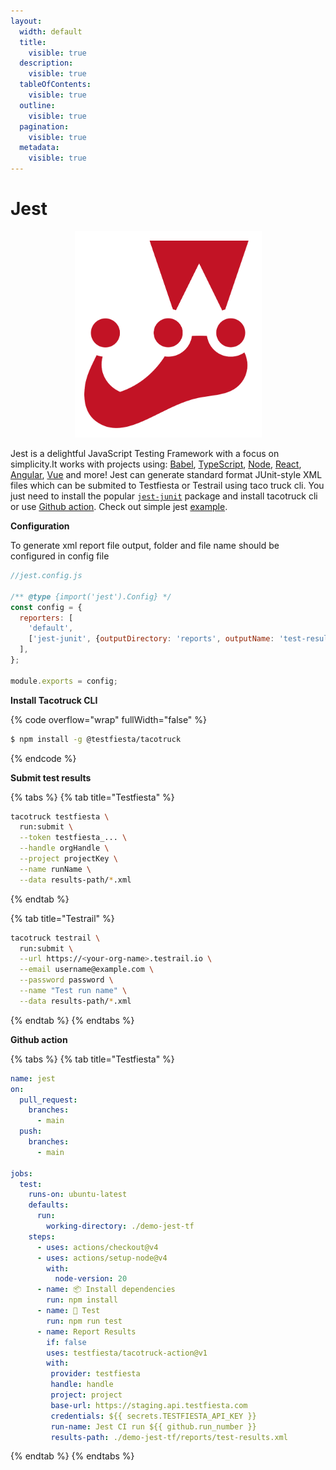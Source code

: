 ```yaml
---
layout:
  width: default
  title:
    visible: true
  description:
    visible: true
  tableOfContents:
    visible: true
  outline:
    visible: true
  pagination:
    visible: true
  metadata:
    visible: true
---
```


# Jest

<div align="center" data-full-width="false"><figure><img src="../../../.gitbook/assets/jest-js-icon (1).svg" alt="" width="299"><figcaption></figcaption></figure></div>

Jest is a delightful JavaScript Testing Framework with a focus on simplicity.It works with projects using: [Babel](https://babeljs.io/), [TypeScript](https://www.typescriptlang.org/), [Node](https://nodejs.org/), [React](https://reactjs.org/), [Angular](https://angular.io/), [Vue](https://vuejs.org/) and more! Jest can generate standard format JUnit-style XML files which can be submited to Testfiesta or Testrail using taco truck cli. You just need to install the popular [`jest-junit`](https://www.npmjs.com/package/jest-junit) package and install tacotruck cli or use [Github action](https://github.com/testfiesta/tacotruck-action). Check out simple jest [example](https://github.com/testfiesta/tacotruck-examples/tree/main/demo-jest-tf).

**Configuration**

To generate xml report file output,  folder and file name should be configured in config file

```javascript
//jest.config.js

/** @type {import('jest').Config} */
const config = {
  reporters: [
    'default',
    ['jest-junit', {outputDirectory: 'reports', outputName: 'test-results.xml'}],
  ],
};

module.exports = config;
```

**Install Tacotruck CLI**

{% code overflow="wrap" fullWidth="false" %}
```sh
$ npm install -g @testfiesta/tacotruck
```
{% endcode %}

**Submit test results**

{% tabs %}
{% tab title="Testfiesta" %}
```sh
tacotruck testfiesta \
  run:submit \
  --token testfiesta_... \
  --handle orgHandle \
  --project projectKey \
  --name runName \
  --data results-path/*.xml
```
{% endtab %}

{% tab title="Testrail" %}
```sh
tacotruck testrail \
  run:submit \
  --url https://<your-org-name>.testrail.io \
  --email username@example.com \
  --password password \
  --name "Test run name" \
  --data results-path/*.xml
```
{% endtab %}
{% endtabs %}

**Github action**

{% tabs %}
{% tab title="Testfiesta" %}
```yaml
name: jest
on:
  pull_request:
    branches:
      - main
  push:
    branches:
      - main

jobs:
  test:
    runs-on: ubuntu-latest
    defaults:
      run:
        working-directory: ./demo-jest-tf
    steps:
      - uses: actions/checkout@v4
      - uses: actions/setup-node@v4
        with:
          node-version: 20
      - name: 📦 Install dependencies
        run: npm install
      - name: 🧪 Test
        run: npm run test
      - name: Report Results
        if: false
        uses: testfiesta/tacotruck-action@v1
        with:
         provider: testfiesta
         handle: handle
         project: project
         base-url: https://staging.api.testfiesta.com
         credentials: ${{ secrets.TESTFIESTA_API_KEY }}
         run-name: Jest CI run ${{ github.run_number }}
         results-path: ./demo-jest-tf/reports/test-results.xml
```
{% endtab %}
{% endtabs %}
